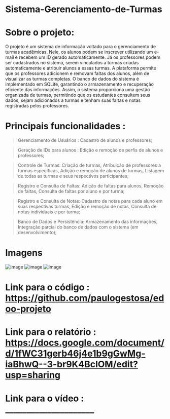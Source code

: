 # Sistema-Gerenciamento-de-Turmas


# Sobre o projeto:
O projeto é um sistema de informação voltado para o gerenciamento de turmas acadêmicas. Nele, os alunos podem se inscrever utilizando um e-mail e recebem um ID gerado automaticamente. Já os professores podem ser cadastrados no sistema, serem vinculados a turmas criadas automaticamente e atribuir alunos a essas turmas. A plataforma permite que os professores adicionem e removam faltas dos alunos, além de visualizar as turmas completas. O banco de dados do sistema é implementado em SQLite, garantindo o armazenamento e recuperação eficiente das informações. Assim, o sistema proporciona uma gestão organizada de turmas, permitindo que os estudantes consultem seus dados, sejam adicionados a turmas e tenham suas faltas e notas registradas pelos professores.
# Principais funcionalidades :

>  Gerenciamento de Usuários : Cadastro de alunos e professores;

> Geração  de IDs para alunos : Edição e remoção de perfis de alunos e professores;

> Controle de Turmas: Criação  de turmas, Atribuição de professores a turmas específicas, Adição e remoção de alunos de turmas, Listagem de todas as turmas e seus respectivos participantes;

> Registro e Consulta de Faltas: Adição de faltas para alunos, Remoção de faltas, Consulta de faltas por aluno e por turma;

> Registro e Consulta de Notas: Cadastro de notas para cada aluno em suas respectivas turmas, Edição e remoção de notas, Consulta de notas individuais e por turma;

> Banco de Dados e Persistência: Armazenamento das informações, Integração parcial do banco de dados com o sistema (em desenvolvimento);

# Imagens
![image](https://github.com/user-attachments/assets/24cdaf5b-76bf-4b7b-9557-a09a7057af85)
![image](https://github.com/user-attachments/assets/508b512b-74d9-46e3-939f-8a8d8bbc36e9)
![image](https://github.com/user-attachments/assets/1876c9c8-e7a3-4faa-928f-73f441b0ad99)

# Link para o código : https://github.com/paulogestosa/edoo-projeto
# Link para o relatório : https://docs.google.com/document/d/1fWC31gerb46j4e1b9gGwMg-iaBhwQ--3-br9K4BcIOM/edit?usp=sharing
# Link para o  vídeo : _____________________
